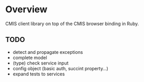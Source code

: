 # Overview

CMIS client library on top of the CMIS browser binding in Ruby.

## TODO

* detect and propagate exceptions
* complete model
* (type) check service input
* config object (basic auth, succint property…)
* expand tests to services
